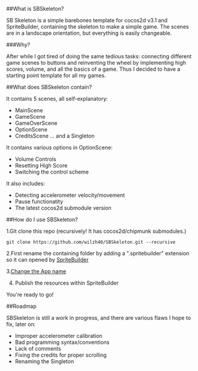 ##What is SBSkeleton?

SB Skeleton is a simple barebones template for cocos2d v3.1 and SpriteBuilder, containing the skeleton to make a simple game. The scenes are in a landscape orientation, but everything is easily changeable. 

###Why?


After while I got tired of doing the same tedious tasks: connecting different game scenes to buttons and reinventing the wheel by implementing high scores, volume, and all the basics of a game. Thus I decided to have a starting point template for all my games. 

##What does SBSkeleton contain?

It contains 5 scenes, all self-explanatory: 
- MainScene
- GameScene
- GameOverScene
- OptionScene
- CreditsScene
... and a Singleton

It contains various options in OptionScene:
- Volume Controls
- Resetting High Score
- Switching the control scheme

It also includes:
- Detecting accelerometer velocity/movement
- Pause functionatity
- The latest cocos2d submodule version

##How do I use SBSkeleton?

1.Git clone this repo (recursively! It has cocos2d/chipmunk submodules.)

	git clone https://github.com/wilzh40/SBSkeleton.git --recursive

2.First rename the containing folder by adding a  ".spritebuilder" extension so it can opened by [SpriteBuilder](http://www.spritebuilder.com/)

3.[Change the App name](http://stackoverflow.com/questions/238980/how-to-change-the-name-of-an-ios-app/20418989#20418989)

4. Publish the resources within SpriteBuilder

You're ready to go! 

##Roadmap

SBSkeleton is still a work in progress, and there are various flaws
I hope to fix, later on:
- Improper accelerometer calibration
- Bad programming syntax/conventions
- Lack of comments
- Fixing the credits for proper scrolling
- Renaming the Singleton 







